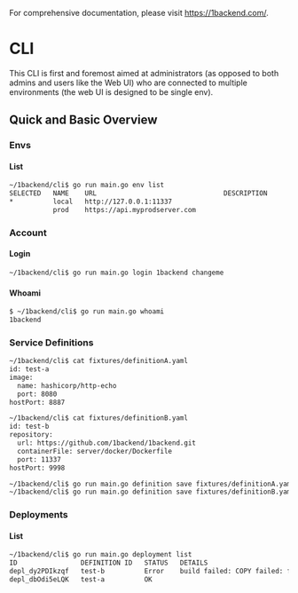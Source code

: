 For comprehensive documentation, please visit https://1backend.com/.

# CLI

This CLI is first and foremost aimed at administrators (as opposed to both admins and users like the Web UI) who are connected to multiple environments (the web UI is designed to be single env).

## Quick and Basic Overview

### Envs

#### List

```sh
~/1backend/cli$ go run main.go env list
SELECTED   NAME    URL                                DESCRIPTION
*          local   http://127.0.0.1:11337
           prod    https://api.myprodserver.com
```

### Account

#### Login

```sh
~/1backend/cli$ go run main.go login 1backend changeme
```

#### Whoami

```sh
$ ~/1backend/cli$ go run main.go whoami
1backend
```

### Service Definitions

```sh
~/1backend/cli$ cat fixtures/definitionA.yaml
id: test-a
image:
  name: hashicorp/http-echo
  port: 8080
hostPort: 8887

~/1backend/cli$ cat fixtures/definitionB.yaml
id: test-b
repository:
  url: https://github.com/1backend/1backend.git
  containerFile: server/docker/Dockerfile
  port: 11337
hostPort: 9998

~/1backend/cli$ go run main.go definition save fixtures/definitionA.yaml
~/1backend/cli$ go run main.go definition save fixtures/definitionB.yaml
```

### Deployments

#### List

```sh
~/1backend/cli$ go run main.go deployment list
ID                DEFINITION ID   STATUS   DETAILS
depl_dy2PDIkzqf   test-b          Error    build failed: COPY failed: file not found in build context or excluded by…
depl_dbOdi5eLQK   test-a          OK
```

